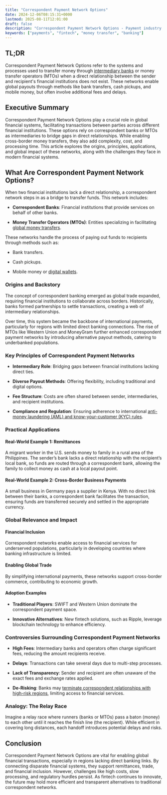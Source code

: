 ```yaml
---
title: "Correspondent Payment Network Options"
date: 2024-12-06T08:15:31+0000
lastmod: 2025-08-11T12:01:00
draft: false
description: "Correspondent Payment Network Options - Payment industry knowledge and insights"
keywords: ["payments", "fintech", "money transfer", "banking"]
---
```


## TL;DR

Correspondent Payment Network Options refer to the systems and processes used to transfer money through [intermediary banks](https://faisalkhanllc.xyz/resources/payments-wiki/c/correspondent-bank/) or money transfer operators (MTOs) when a direct relationship between the sender and recipient's financial institutions does not exist. These networks enable global payouts through methods like bank transfers, cash pickups, and mobile money, but often involve additional fees and delays.

## Executive Summary

Correspondent Payment Network Options play a crucial role in global financial systems, facilitating transactions between parties across different financial institutions. These options rely on correspondent banks or MTOs as intermediaries to bridge gaps in direct relationships. While enabling cross-border money transfers, they also add complexity, cost, and processing time. This article explores the origins, principles, applications, and global impact of these networks, along with the challenges they face in modern financial systems.

## What Are Correspondent Payment Network Options?

When two financial institutions lack a direct relationship, a correspondent network steps in as a bridge to transfer funds. This network includes:

- **Correspondent Banks**: Financial institutions that provide services on behalf of other banks.

- **Money Transfer Operators (MTOs)**: Entities specializing in facilitating [global money transfers](https://faisalkhanllc.xyz/resources/payments-wiki/m/money-transfer-operator-mto/).

These networks handle the process of paying out funds to recipients through methods such as:

- Bank transfers.

- Cash pickups.

- Mobile money or [digital wallets](https://faisalkhanllc.xyz/resources/payments-wiki/d/digital-wallet/).

### Origins and Backstory

The concept of correspondent banking emerged as global trade expanded, requiring financial institutions to collaborate across borders. Historically, banks formed partnerships to settle transactions, creating a web of intermediary relationships.

Over time, this system became the backbone of international payments, particularly for regions with limited direct banking connections. The rise of MTOs like Western Union and MoneyGram further enhanced correspondent payment networks by introducing alternative payout methods, catering to underbanked populations.

### Key Principles of Correspondent Payment Networks

- **Intermediary Role**: Bridging gaps between financial institutions lacking direct ties.

- **Diverse Payout Methods**: Offering flexibility, including traditional and digital options.

- **Fee Structure**: Costs are often shared between sender, intermediaries, and recipient institutions.

- **Compliance and Regulation**: Ensuring adherence to international [anti-money laundering (AML) and know-your-customer (KYC) rules](https://faisalkhanllc.xyz/resources/payments-wiki/k/know-your-customer-kyc-anti-money-laundering-aml/).

### Practical Applications

#### Real-World Example 1: Remittances

A migrant worker in the U.S. sends money to family in a rural area of the Philippines. The sender’s bank lacks a direct relationship with the recipient’s local bank, so funds are routed through a correspondent bank, allowing the family to collect money as cash at a local payout point.

#### Real-World Example 2: Cross-Border Business Payments

A small business in Germany pays a supplier in Kenya. With no direct link between their banks, a correspondent bank facilitates the transaction, ensuring funds are transferred securely and settled in the appropriate currency.

### Global Relevance and Impact

#### Financial Inclusion

Correspondent networks enable access to financial services for underserved populations, particularly in developing countries where banking infrastructure is limited.

#### Enabling Global Trade

By simplifying international payments, these networks support cross-border commerce, contributing to economic growth.

#### Adoption Examples

- **Traditional Players**: SWIFT and Western Union dominate the correspondent payment space.

- **Innovative Alternatives**: New fintech solutions, such as Ripple, leverage blockchain technology to enhance efficiency.

### Controversies Surrounding Correspondent Payment Networks

- **High Fees**: Intermediary banks and operators often charge significant fees, reducing the amount recipients receive.

- **Delays**: Transactions can take several days due to multi-step processes.

- **Lack of Transparency**: Sender and recipient are often unaware of the exact fees and exchange rates applied.

- **De-Risking**: Banks may [terminate correspondent relationships with high-risk regions](https://faisalkhanllc.xyz/resources/payments-wiki/r/risk-reduction/), limiting access to financial services.

### Analogy: The Relay Race

Imagine a relay race where runners (banks or MTOs) pass a baton (money) to each other until it reaches the finish line (the recipient). While efficient in covering long distances, each handoff introduces potential delays and risks.

## Conclusion

Correspondent Payment Network Options are vital for enabling global financial transactions, especially in regions lacking direct banking links. By connecting disparate financial systems, they support remittances, trade, and financial inclusion. However, challenges like high costs, slow processing, and regulatory hurdles persist. As fintech continues to innovate, the future may hold more efficient and transparent alternatives to traditional correspondent networks.
